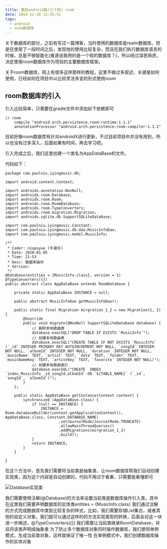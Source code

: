 ```yaml
---
title: 重拾android路(三十四) room
date: 2019-12-20 22:35:51
tags:
  - android
  - room数据库
---
```


关于数据库的部分，之前有写过一篇博客，当时使用的数据库是realm数据库。但是在使用了一段时间之后，发现他的使用比较复杂，而且在我们执行数据库语言的时候，总是不够智能化(难道说我用的是一个假的数据库？)，所以经过深思熟虑，决定使用room数据库作为项目的主要数据库框架。

<!--more-->

关于room数据库，网上有很多这样那样的教程，这里不做过多叙述，关键是如何使用，已经如何在项目中以比较灵活多变的形式使用room

## room数据库的引入

引入比较简单，只需要在gradle文件中添加如下依赖即可
```
// room
    compile "android.arch.persistence.room:runtime:1.1.1"
    annotationProcessor "android.arch.persistence.room:compiler:1.1.1"
```
目前好像room数据库有针对androidX进行更新，不过目前项目中并没有用到，所以也没有过多深入，后面如果有时间，再去学习吧。

引入完成之后，我们这里创建一个类名为AppDataBase的文件。

代码如下：
```
package com.paulniu.iyingmusic.db;

import android.content.Context;

import androidx.annotation.NonNull;
import androidx.room.Database;
import androidx.room.Room;
import androidx.room.RoomDatabase;
import androidx.room.TypeConverters;
import androidx.room.migration.Migration;
import androidx.sqlite.db.SupportSQLiteDatabase;

import com.paulniu.iyingmusic.Constant;
import com.paulniu.iyingmusic.db.dao.MusicInfoDao;
import com.paulniu.iyingmusic.model.MusicInfo;

/**
 * Coder: niupuyue (牛谱乐)
 * Date: 2020-01-05
 * Time: 21:53
 * Desc: 数据库操作
 * Version:
 */
@Database(entities = {MusicInfo.class}, version = 1)
@TypeConverters({})
public abstract class AppDataBase extends RoomDatabase {

    private static AppDataBase INSTANCE = null;

    public abstract MusicInfoDao getMusicInfoDao();

    public static final Migration mirgration_1_2 = new Migration(1, 2) {
        @Override
        public void migrate(@NonNull SupportSQLiteDatabase database) {
            // 删除本地歌曲表
            database.execSQL("DROP TABLE IF EXISTS `MusicInfo`");
            // 创建本地歌曲表
            database.execSQL("CREATE TABLE IF NOT EXISTS `MusicInfo` (`_id` INTEGER PRIMARY KEY AUTOINCREMENT NOT NULL, `songId` INTEGER NOT NULL, `albumId` INTEGER NOT NULL, `duration` INTEGER NOT NULL, `musicName` TEXT, `artist` TEXT, `data` TEXT, `folder` TEXT, `musicNameKey` TEXT, `artistKey` TEXT, `favorite` INTEGER NOT NULL)");
            // 创建本地歌曲索引
            database.execSQL("CREATE  INDEX `index_MusicInfo__id_songId_albumId` ON `${TABLE_NAME}` (`_id`, `songId`, `albumId`)");
        }
    };

    public static AppDataBase getInstance(Context context) {
        synchronized (AppDataBase.class) {
            if (null == INSTANCE) {
                INSTANCE = Room.databaseBuilder(context.getApplicationContext(), AppDataBase.class, Constant.DATABASE_NAME)
                        .setJournalMode(JournalMode.TRUNCATE)
                        .allowMainThreadQueries()
                        .addMigrations(mirgration_1_2)
                        .build();
            }
            return INSTANCE;
        }
    }

}
```
在这个方法中，首先我们需要将当前类是抽象类，让room数据库帮我们自动创建实现类，因为这个内容是自动创建的，代码不用过于看重，只需要能看懂即可

![Database实现类](/assets/room/room01.png)

我们需要使用注解(@Database)的方法来设置当前类是数据库操作引入类，其中在这里我们需要声明数据库的实体类entities = {MusicInfo.class}
我们通过注解的方式完成数据库中类型比较复杂的样式，比如，我们需要存储List集合，或者其他的自定义对象，我们就可以通过这样的的方法实现类型的转换，后面会对这一块进一步阐述，@TypeConverters({})
我们需要让当前类继承RoomDatabase，并且将该类声明成抽象类
为了防止多个数据库对象同时操作数据库，我们使用单例模式，生成当前类对象，这样就保证了唯一性
在单例模式中，我们创建数据库操作的实体对象